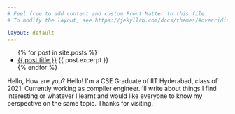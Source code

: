 ```yaml
---
# Feel free to add content and custom Front Matter to this file.
# To modify the layout, see https://jekyllrb.com/docs/themes/#overriding-theme-defaults

layout: default
---
```

<ul>
  {% for post in site.posts %}
    <li>
      <a href="{{ post.url }}">{{ post.title }}</a>
      {{ post.excerpt }}
    </li>
  {% endfor %}
</ul>
Hello, How are you?
Hello! I'm a CSE Graduate of IIT Hyderabad, class of 2021. Currently working as compiler engineer.I'll write about things I find interesting or whatever I learnt and would like everyone to know my perspective on the same topic. Thanks for visiting. 